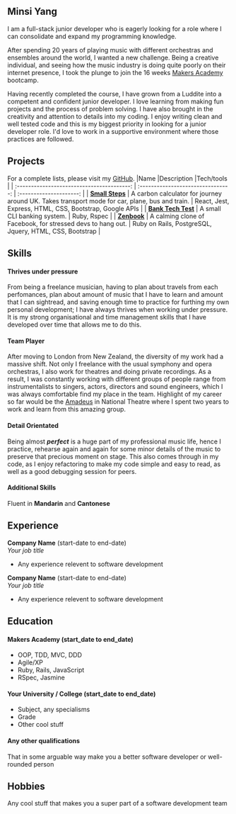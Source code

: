 ## Minsi Yang

I am a full-stack junior developer who is eagerly looking for a role where I can consolidate and expand my programming knowledge. 

After spending 20 years of playing music with different orchestras and ensembles around the world, I wanted a new challenge. Being a creative individual, and seeing how the music industry is doing quite poorly on their internet presence, I took the plunge to join the 16 weeks [Makers Academy](http://www.makersacademy.com/) bootcamp.

Having recently completed the course, I have grown from a Luddite into a competent and confident junior developer. I love learning from making fun projects and the process of problem solving. I have also brought in the creativity and attention to details into my coding. I enjoy writing clean and well tested code and this is my biggest priority in looking for a junior developer role. I'd love to work in a supportive environment where those practices are followed.

## Projects

 For a complete lists, please visit my [GitHub](https://github.com/minsiyang).
|Name                                        |Description                         |Tech/tools               |
| :----------------------------------------: | :--------------------------------: | :---------------------: |
| **[Small Steps](https://small-steps2020.herokuapp.com/)** | A carbon calculator for journey around UK. Takes transport mode for car, plane, bus and train. | React, Jest, Express, HTML, CSS, Bootstrap, Google APIs |
| **[Bank Tech Test](https://github.com/minsiyang/Bank)**   | A small CLI banking system. | Ruby, Rspec |
| **[Zenbook](https://zenbook4u.herokuapp.com/users/sign_in)** | A calming clone of Facebook, for stressed devs to hang out. | Ruby on Rails, PostgreSQL, Jquery, HTML, CSS, Bootstrap |

## Skills

#### Thrives under pressure
From being a freelance musician, having to plan about travels from each perfomances, plan about amount of music that I have to learn and amount that I can sightread, and saving enough time to practice for furthing my own personal development; I have always thrives when working under pressure. It is my strong organisational and time management skills that I have developed over time that allows me to do this.

#### Team Player
After moving to London from New Zealand, the diversity of my work had a massive shift. Not only I freelance with the usual symphony and opera orchestras, I also work for theatres and doing private recordings. As a result, I was constantly working with different groups of people range from instrumentalists to singers, actors, directors and sound engineers, which I was always comfortable find my place in the team. Highlight of my career so far would be the [Amadeus](https://www.nationaltheatre.org.uk/shows/nt-at-home-amadeus) in National Theatre where I spent two years to work and learn from this amazing group. 

#### Detail Orientated
Being almost ***perfect*** is a huge part of my professional music life, hence I practice, rehearse again and again for some minor details of the music to preserve that precious moment on stage. This also comes through in my code, as I enjoy refactoring to make my code simple and easy to read, as well as a good debugging session for peers.


#### Additional Skills
Fluent in **Mandarin** and **Cantonese**

## Experience

**Company Name** (start-date to end-date)  
_Your job title_

- Any experience relevent to software development

**Company Name** (start-date to end-date)  
_Your job title_

- Any experience relevent to software development



## Education

#### Makers Academy (start_date to end_date)

- OOP, TDD, MVC, DDD
- Agile/XP
- Ruby, Rails, JavaScript
- RSpec, Jasmine

#### Your University / College (start_date to end_date)

- Subject, any specialisms
- Grade
- Other cool stuff

#### Any other qualifications

That in some arguable way make you a better software developer or well-rounded person

## Hobbies

Any cool stuff that makes you a super part of a software development team

